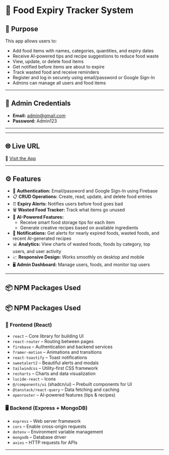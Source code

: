 # 🥫 Food Expiry Tracker System

## 🎯 Purpose

This app allows users to:

- Add food items with names, categories, quantities, and expiry dates
- Receive AI-powered tips and recipe suggestions to reduce food waste
- View, update, or delete food items
- Get notified before items are about to expire
- Track wasted food and receive reminders
- Register and log in securely using email/password or Google Sign-In
- Admins can manage all users and food items

---

## 📝 Admin Credentials

- **Email:** admin@gmail.com  
- **Password:** Admin123

---
---

## 🌐 Live URL

🔗 [Visit the App](https://lighthearted-pony-e9a162.netlify.app/)

---

## ⚙️ Features

- 🔐 **Authentication:** Email/password and Google Sign-In using Firebase  
- 📋 **CRUD Operations:** Create, read, update, and delete food entries  
- ⏰ **Expiry Alerts:** Notifies users before food goes bad  
- 🗑️ **Wasted Food Tracker:** Track what items go unused  
- 🧠 **AI-Powered Features:**  
  - Receive smart food storage tips for each item  
  - Generate creative recipes based on available ingredients  
- 🔔 **Notifications:** Get alerts for nearly expired foods, wasted foods, and recent AI-generated recipes  
- 📊 **Analytics:** View charts of wasted foods, foods by category, top users, and user activity  
- 📈 **Responsive Design:** Works smoothly on desktop and mobile  
- 🖥️ **Admin Dashboard:** Manage users, foods, and monitor top users


---

## 📦 NPM Packages Used

## 📦 NPM Packages Used

### 🔧 Frontend (React)

- `react` – Core library for building UI
- `react-router` – Routing between pages
- `firebase` – Authentication and backend services
- `framer-motion` – Animations and transitions
- `react-toastify` – Toast notifications
- `sweetalert2` – Beautiful alerts and modals
- `tailwindcss` – Utility-first CSS framework
- `recharts` – Charts and data visualization
- `lucide-react` – Icons
- `@/components/ui` (shadcn/ui) – Prebuilt components for UI
- `@tanstack/react-query` – Data fetching and caching
- `openrouter` – AI-powered features (tips & recipes)

### 🖥️ Backend (Express + MongoDB)

- `express` – Web server framework
- `cors` – Enable cross-origin requests
- `dotenv` – Environment variable management
- `mongodb` – Database driver
- `axios` – HTTP requests for APIs


---
